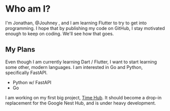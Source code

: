 # Who am I?
I'm Jonathan, @Jouhney , and I am learning Flutter to try to get into programming. I hope that by publishing my code on GitHub,
I stay motivated enough to keep on coding. We'll see how that goes.

## My Plans
Even though I am currently learning Dart / Flutter, I want to start learning some other, modern languages. I am interested in Go and Python, specifically FastAPI.
* Python w/ FastAPI
* Go

I am working on my first big project, [Time Hub](https://github.com/Jouhney/timehub#readme). It should become a drop-in replacement for the Google Nest Hub, and is under heavy development.
<!---
Jouhney/Jouhney is a ✨ special ✨ repository because its `README.md` (this file) appears on your GitHub profile.
You can click the Preview link to take a look at your changes.
--->

